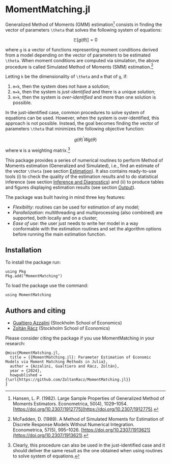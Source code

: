 # MomentMatching.jl 


Generalized Method of Moments (GMM) estimation[^1] consists in finding the vector of parameters ``\theta`` that solves the following system of equations:

```math
\mathbb{E}\left[g\left(\theta\right)\right]=0
```

where ``g`` is a vector of functions representing moment conditions derived from a model depending on the vector of parameters to be estimated ``\theta``. When moment conditions are computed via simulation, the above procedure is called Simulated Method of Moments (SMM) estimation.[^2]

Letting ``k`` be the dimensionality of ``\theta`` and ``m`` that of ``g``, if:

1. ``m<k``, then the system does not have a solution;
2. ``m=k``, then the system is *just-identified* and there is a unique solution;
3. ``m>k``, then the system is *over-identified* and more than one solution is possible.

In the just-identified case, common procedures to solve system of equations can be used. However, when the system is over-identified, this approach is not possible. Instead, the goal becomes finding the vector of parameters ``\theta`` that minimizes the following objective function:

```math
g(\theta)^{\prime} W g(\theta)
```

where ``W`` is a weighting matrix.[^3] 

This package provides a series of numerical routines to perform Method of Moments estimation (Generalized and Simulated), i.e., find an estimate of the vector ``\theta`` (see section [Estimation](@ref)). It also contains ready-to-use tools (i) to check the quality of the estimation results and to do statistical inference (see section [Inference and Diagnostics](@ref)) and (ii) to produce tables and figures displaying estimation results (see section [Output](@ref)).

The package was built having in mind three key features:
- *Flexibility*: routines can be used for estimation of any model;
- *Parallelization*: multithreading and multiprocessing (also combined) are supported, both locally and on a cluster;
- *Ease of use*: the user just needs to write her model in a way conformable with the estimation routines and set the algorithm options before running the main estimation function.


## Installation
To install the package run:
```
using Pkg
Pkg.add("MomentMatching")
```
To load the package use the command:
```
using MomentMatching
```

## Authors and citing
- [Gualtiero Azzalini](https://gualtiazza.github.io/) (Stockholm School of Economics) 
- [Zoltán Rácz](https://www.zoltanracz.net/) (Stockholm School of Economics)

Please consider citing the package if you use MomentMatching in your research:
```
@misc{MomentMatching.jl,
  title = {{MomentMatching.jl}: Parameter Estimation of Economic Models via Moment Matching Methods in Julia},
  author = {Azzalini, Gualtiero and Rácz, Zoltán},
  year = {2024},
  howpublished = {\url{https://github.com/ZoltanRacz/MomentMatching.jl}}
}
```

[^1]: Hansen, L. P. (1982). Large Sample Properties of Generalized Method of Moments Estimators. Econometrica, 50(4), 1029–1054. [https://doi.org/10.2307/1912775](https://doi.org/10.2307/1912775).

[^2]: McFadden, D. (1989). A Method of Simulated Moments for Estimation of Discrete Response Models Without Numerical Integration. Econometrica, 57(5), 995–1026. [https://doi.org/10.2307/1913621](https://doi.org/10.2307/1913621).

[^3]: Clearly, this procedure can also be used in the just-identified case and it should deliver the same result as the one obtained when using routines to solve system of equations.
